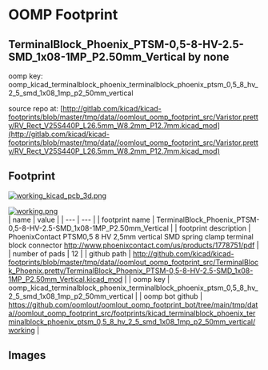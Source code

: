 # OOMP Footprint  
## TerminalBlock_Phoenix_PTSM-0,5-8-HV-2.5-SMD_1x08-1MP_P2.50mm_Vertical  by none  
  
oomp key: oomp_kicad_terminalblock_phoenix_terminalblock_phoenix_ptsm_0,5_8_hv_2_5_smd_1x08_1mp_p2_50mm_vertical  
  
source repo at: [http://gitlab.com/kicad/kicad-footprints/blob/master/tmp/data//oomlout_oomp_footprint_src/Varistor.pretty/RV_Rect_V25S440P_L26.5mm_W8.2mm_P12.7mm.kicad_mod](http://gitlab.com/kicad/kicad-footprints/blob/master/tmp/data//oomlout_oomp_footprint_src/Varistor.pretty/RV_Rect_V25S440P_L26.5mm_W8.2mm_P12.7mm.kicad_mod)  
## Footprint  
  
[![working_kicad_pcb_3d.png](working_kicad_pcb_3d_600.png)](working_kicad_pcb_3d.png)  
  
[![working.png](working_600.png)](working.png)  
| name | value | 
| --- | --- | 
| footprint name | TerminalBlock_Phoenix_PTSM-0,5-8-HV-2.5-SMD_1x08-1MP_P2.50mm_Vertical | 
| footprint description | PhoenixContact PTSM0,5 8 HV 2,5mm vertical SMD spring clamp terminal block connector http://www.phoenixcontact.com/us/products/1778751/pdf | 
| number of pads | 12 | 
| github path | http://github.com/kicad/kicad-footprints/blob/master/tmp/data//oomlout_oomp_footprint_src/TerminalBlock_Phoenix.pretty/TerminalBlock_Phoenix_PTSM-0,5-8-HV-2.5-SMD_1x08-1MP_P2.50mm_Vertical.kicad_mod | 
| oomp key | oomp_kicad_terminalblock_phoenix_terminalblock_phoenix_ptsm_0,5_8_hv_2_5_smd_1x08_1mp_p2_50mm_vertical | 
| oomp bot github | https://github.com/oomlout/oomlout_oomp_footprint_bot/tree/main/tmp/data//oomlout_oomp_footprint_src/footprints/kicad_terminalblock_phoenix_terminalblock_phoenix_ptsm_0,5_8_hv_2_5_smd_1x08_1mp_p2_50mm_vertical/working | 
## Images  
